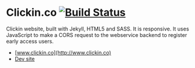 Clickin.co [![Build Status](https://magnum.travis-ci.com/Label305/Clickin.co.svg?token=DTiDvefWq1GLbhTmUvUT&branch=dev)](https://magnum.travis-ci.com/Label305/Clickin.co)
======

Clickin website, built with Jekyll, HTML5 and SASS. It is responsive. It uses JavaScript to make a CORS request to the webservice backend to register early access users.

* [www.clickin.co](http://www.clickin.co)
* [Dev site](http://dev.clickin.co)
